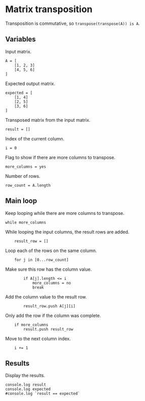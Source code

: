 # Matrix transposition

Transposition is commutative, so `transpose(transpose(A)) is A`.


## Variables

Input matrix.

	A = [
		[1, 2, 3]
		[4, 5, 6]
	]

Expected output matrix.

	expected = [
		[1, 4]
		[2, 5]
		[3, 6]
	]

Transposed matrix from the input matrix.

	result = []
	
Index of the current column.

	i = 0

Flag to show if there are more columns to transpose.

	more_columns = yes

Number of rows.

	row_count = A.length


## Main loop

Keep looping while there are more columns to transpose.

	while more_columns

While looping the input columns, the result rows are added.

		result_row = []

Loop each of the rows on the same column.

		for j in [0...row_count]

Make sure this row has the column value.

			if A[j].length <= i
				more_columns = no
				break

Add the column value to the result row.

			result_row.push A[j][i]

Only add the row if the column was complete.

		if more_columns
			result.push result_row

Move to the next column index.

		i += 1


## Results

Display the results.

	console.log result
	console.log expected
	#console.log `result == expected`